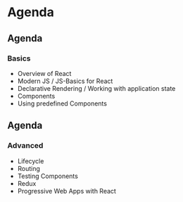# Agenda

## Agenda

### Basics

- Overview of React
- Modern JS / JS-Basics for React
- Declarative Rendering / Working with application state
- Components
- Using predefined Components

## Agenda

### Advanced

- Lifecycle
- Routing
- Testing Components
- Redux
- Progressive Web Apps with React
